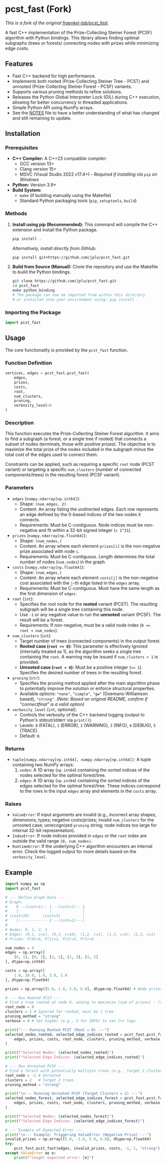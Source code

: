 # pcst_fast (Fork)

*This is a fork of the original [fraenkel-lab/pcst_fast](https://github.com/fraenkel-lab/pcst_fast).*

A fast C++ implementation of the Prize-Collecting Steiner Forest (PCSF) algorithm with Python bindings. This library allows finding optimal subgraphs (trees or forests) connecting nodes with prizes while minimizing edge costs.

## Features

*   Fast C++ backend for high performance.
*   Implements both rooted (Prize-Collecting Steiner Tree - PCST) and unrooted (Prize-Collecting Steiner Forest - PCSF) variants.
*   Supports various pruning methods to refine solutions.
*   Releases the Python Global Interpreter Lock (GIL) during C++ execution, allowing for better concurrency in threaded applications.
*   Simple Python API using NumPy arrays.
*	See the [NOTES](NOTES.md) file to have a better understanding of what has changed and still remaining to update.

## Installation

### Prerequisites

*   **C++ Compiler:** A C++23 compatible compiler:
    *   GCC version 13+
    *   Clang version 15+
    *   MSVC (Visual Studio 2022 v17.4+) - *Required if installing via `pip` on Windows*
*   **Python:** Version 3.9+
*   **Build System:**
    *   `make` (if building manually using the Makefile)
    *   Standard Python packaging tools (`pip`, `setuptools`, `build`)

### Methods

1.  **Install using pip (Recommended):**
    This command will compile the C++ extension and install the Python package.
    ```bash
    pip install .
    ```
    *Alternatively, install directly from GitHub:*
    ```bash
    pip install git+https://github.com/jplu/pcst_fast.git
    ```

2.  **Build from Source (Manual):**
    Clone the repository and use the Makefile to build the Python bindings.
    ```bash
    git clone https://github.com/jplu/pcst_fast.git
    cd pcst_fast
    make python_binding
    # The package can now be imported from within this directory
    # or installed into your environment using: pip install .
    ```

### Importing the Package

```python
import pcst_fast
```

## Usage

The core functionality is provided by the `pcst_fast` function.

### Function Definition

```python
vertices, edges = pcst_fast.pcst_fast(
    edges,
    prizes,
    costs,
    root,
    num_clusters,
    pruning,
    verbosity_level=0
)
```

### Description

This function executes the Prize-Collecting Steiner Forest algorithm. It aims to find a subgraph (a forest, or a single tree if rooted) that connects a subset of nodes (terminals, those with positive prizes). The objective is to maximize the total prize of the nodes included in the subgraph minus the total cost of the edges used to connect them.

Constraints can be applied, such as requiring a specific `root` node (PCST variant) or targeting a specific `num_clusters` (number of connected components/trees) in the resulting forest (PCSF variant).

### Parameters

*   `edges` (`numpy.ndarray[np.int64]`):
    *   Shape: `(num_edges, 2)`
    *   Content: An array listing the undirected edges. Each row represents an edge defined by the 0-based indices of the two nodes it connects.
    *   Requirements: Must be C-contiguous. Node indices must be non-negative and fit within a 32-bit signed integer (`< 2^31`).
*   `prizes` (`numpy.ndarray[np.float64]`):
    *   Shape: `(num_nodes,)`
    *   Content: An array where each element `prizes[i]` is the non-negative prize associated with node `i`.
    *   Requirements: Must be C-contiguous. Length determines the total number of nodes (`num_nodes`) in the graph.
*   `costs` (`numpy.ndarray[np.float64]`):
    *   Shape: `(num_edges,)`
    *   Content: An array where each element `costs[j]` is the non-negative cost associated with the `j`-th edge listed in the `edges` array.
    *   Requirements: Must be C-contiguous. Must have the same length as the first dimension of `edges`.
*   `root` (`int`):
    *   Specifies the root node for the **rooted** variant (PCST). The resulting subgraph will be a single tree containing this node.
    *   Use `-1` or any negative value to run the **unrooted** variant (PCSF). The result will be a forest.
    *   Requirements: If non-negative, must be a valid node index (`0 <= root < num_nodes`).
*   `num_clusters` (`int`):
    *   Target number of trees (connected components) in the output forest.
    *   **Rooted case (`root >= 0`):** This parameter is effectively ignored (internally treated as 1), as the algorithm seeks a single tree containing the `root`. A warning may be issued if `num_clusters > 1` is provided.
    *   **Unrooted case (`root < 0`):** Must be a positive integer (`>= 1`). Specifies the desired number of trees in the resulting forest.
*   `pruning` (`str`):
    *   Specifies the pruning method applied after the main algorithm phase to potentially improve the solution or enforce structural properties.
    *   Available options: `"none"`, `"simple"`, `"gw"` (Goemans-Williamson based), `"strong"`. *(Note: Based on original README, confirm if "connectfinal" is a valid option)*
*   `verbosity_level` (`int`, optional):
    *   Controls the verbosity of the C++ backend logging (output to Python's stdout/stderr via `print()`).
    *   Levels: `0` (FATAL), `1` (ERROR), `2` (WARNING), `3` (INFO), `4` (DEBUG), `5` (TRACE).
    *   Default: `0`.

### Returns

*   `tuple[numpy.ndarray[np.int64], numpy.ndarray[np.int64]]`:
    A tuple containing two NumPy arrays:
    1.  `nodes`: A 1D array (`np.int64`) containing the sorted indices of the nodes selected for the optimal forest/tree.
    2.  `edges`: A 1D array (`np.int64`) containing the sorted indices of the edges selected for the optimal forest/tree. These indices correspond to the rows in the input `edges` array and elements in the `costs` array.

### Raises

*   `ValueError`: If input arguments are invalid (e.g., incorrect array shapes, dimensions, types; negative costs/prizes; invalid `num_clusters` for the unrooted case; unrecognized `pruning` string; node indices too large for internal 32-bit representation).
*   `IndexError`: If node indices provided in `edges` or the `root` index are outside the valid range `[0, num_nodes)`.
*   `RuntimeError`: If the underlying C++ algorithm encounters an internal error. Check the logged output for more details based on the `verbosity_level`.

## Example

```python
import numpy as np
import pcst_fast

# --- Define Graph Data ---
# Graph:
#    0 --(cost=1)-- 1 --(cost=1)-- 2
#    |              |              |
# (cost=10)      (cost=3)          |
#    |------------- 3 --(cost=1)---|
#
# Nodes: 0, 1, 2, 3
# Edges: (0,1, c=1), (0,3, c=10), (1,2, c=1), (1,3, c=3), (2,3, c=1)
# Prizes: P(0)=5, P(1)=1, P(2)=5, P(3)=6

num_nodes = 4
edges = np.array([
    [0, 1], [0, 3], [1, 2], [1, 3], [2, 3]
], dtype=np.int64)

costs = np.array([
    1.0, 10.0, 1.0, 3.0, 1.0
], dtype=np.float64)

prizes = np.array([5.0, 1.0, 5.0, 6.0], dtype=np.float64) # Node prizes

# --- Run Rooted PCST ---
# Find a tree rooted at node 0, aiming to maximize (sum of prizes) - (sum of costs)
root_node = 0
clusters = 1 # Ignored for rooted, must be 1 tree
pruning_method = "strong"
verbose = 0 # Set higher (e.g., 3 for INFO) to see C++ logs

print("--- Running Rooted PCST (Root = 0) ---")
selected_nodes_rooted, selected_edge_indices_rooted = pcst_fast.pcst_fast(
    edges, prizes, costs, root_node, clusters, pruning_method, verbose
)

print(f"Selected Nodes: {selected_nodes_rooted}")
print(f"Selected Edge Indices: {selected_edge_indices_rooted}")

# --- Run Unrooted PCSF ---
# Find a forest with potentially multiple trees (e.g., target 2 clusters)
root_node = -1 # Unrooted
clusters = 2   # Target 2 trees
pruning_method = "strong"

print("\n--- Running Unrooted PCSF (Target Clusters = 2) ---")
selected_nodes_forest, selected_edge_indices_forest = pcst_fast.pcst_fast(
    edges, prizes, costs, root_node, clusters, pruning_method, verbose
)

print(f"Selected Nodes: {selected_nodes_forest}")
print(f"Selected Edge Indices: {selected_edge_indices_forest}")

# --- Example of Expected Error ---
print("\n--- Example: Triggering ValueError (Negative Prize) ---")
invalid_prizes = np.array([5.0, -1.0, 5.0, 6.0], dtype=np.float64)
try:
    pcst_fast.pcst_fast(edges, invalid_prizes, costs, -1, 1, "strong")
except ValueError as e:
    print(f"Caught expected error: {e}")

```
